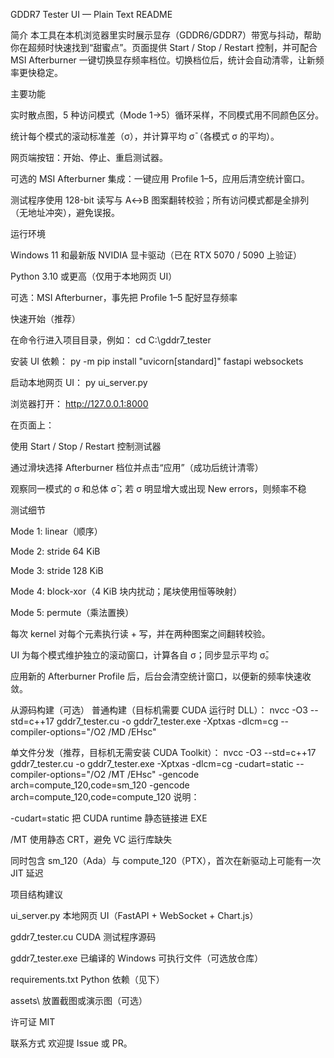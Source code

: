 GDDR7 Tester UI — Plain Text README

简介
本工具在本机浏览器里实时展示显存（GDDR6/GDDR7）带宽与抖动，帮助你在超频时快速找到“甜蜜点”。页面提供 Start / Stop / Restart 控制，并可配合 MSI Afterburner 一键切换显存频率档位。切换档位后，统计会自动清零，让新频率更快稳定。

主要功能

实时散点图，5 种访问模式（Mode 1→5）循环采样，不同模式用不同颜色区分。

统计每个模式的滚动标准差（σ），并计算平均 σ̄（各模式 σ 的平均）。

网页端按钮：开始、停止、重启测试器。

可选的 MSI Afterburner 集成：一键应用 Profile 1–5，应用后清空统计窗口。

测试程序使用 128-bit 读写与 A↔B 图案翻转校验；所有访问模式都是全排列（无地址冲突），避免误报。

运行环境

Windows 11 和最新版 NVIDIA 显卡驱动（已在 RTX 5070 / 5090 上验证）

Python 3.10 或更高（仅用于本地网页 UI）

可选：MSI Afterburner，事先把 Profile 1–5 配好显存频率

快速开始（推荐）

在命令行进入项目目录，例如：
cd C:\gddr7_tester

安装 UI 依赖：
py -m pip install "uvicorn[standard]" fastapi websockets

启动本地网页 UI：
py ui_server.py

浏览器打开：
http://127.0.0.1:8000

在页面上：

使用 Start / Stop / Restart 控制测试器

通过滑块选择 Afterburner 档位并点击“应用”（成功后统计清零）

观察同一模式的 σ 和总体 σ̄；若 σ 明显增大或出现 New errors，则频率不稳

测试细节

Mode 1: linear（顺序）

Mode 2: stride 64 KiB

Mode 3: stride 128 KiB

Mode 4: block-xor（4 KiB 块内扰动；尾块使用恒等映射）

Mode 5: permute（乘法置换）

每次 kernel 对每个元素执行读 + 写，并在两种图案之间翻转校验。

UI 为每个模式维护独立的滚动窗口，计算各自 σ；同步显示平均 σ̄。

应用新的 Afterburner Profile 后，后台会清空统计窗口，以便新的频率快速收敛。

从源码构建（可选）
普通构建（目标机需要 CUDA 运行时 DLL）：
nvcc -O3 --std=c++17 gddr7_tester.cu -o gddr7_tester.exe -Xptxas -dlcm=cg --compiler-options="/O2 /MD /EHsc"

单文件分发（推荐，目标机无需安装 CUDA Toolkit）：
nvcc -O3 --std=c++17 gddr7_tester.cu -o gddr7_tester.exe -Xptxas -dlcm=cg -cudart=static --compiler-options="/O2 /MT /EHsc" -gencode arch=compute_120,code=sm_120 -gencode arch=compute_120,code=compute_120
说明：

-cudart=static 把 CUDA runtime 静态链接进 EXE

/MT 使用静态 CRT，避免 VC 运行库缺失

同时包含 sm_120（Ada）与 compute_120（PTX），首次在新驱动上可能有一次 JIT 延迟

项目结构建议

ui_server.py 本地网页 UI（FastAPI + WebSocket + Chart.js）

gddr7_tester.cu CUDA 测试程序源码

gddr7_tester.exe 已编译的 Windows 可执行文件（可选放仓库）

requirements.txt Python 依赖（见下）

assets\ 放置截图或演示图（可选）

许可证
MIT

联系方式
欢迎提 Issue 或 PR。
